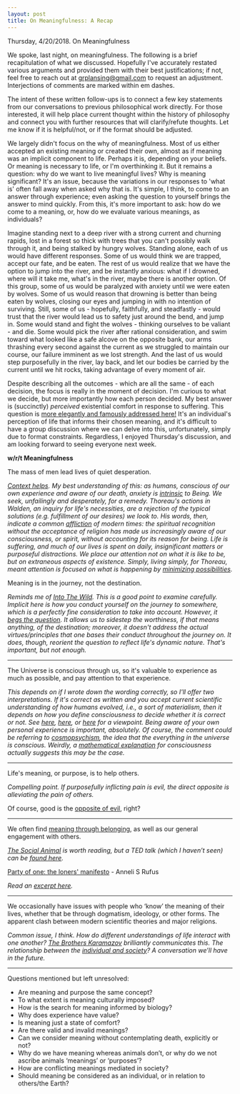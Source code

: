 ```yaml
---
layout: post
title: On Meaningfulness: A Recap
---
```

Thursday, 4/20/2018. On Meaningfulness <!--excerpt-->

We spoke, last night, on meaningfulness. The following is a brief recapitulation of what we discussed. Hopefully I've accurately restated various arguments and provided them with their best justifications; if not, feel free to reach out at grplansing@gmail.com to request an adjustment. Interjections of comments are marked within em dashes. 

The intent of these written follow-ups is to connect a few key statements from our conversations to previous philosophical work directly. For those interested, it will help place current thought within the history of philosophy and connect you with further resources that will clarify/refute thoughts. Let me know if it is helpful/not, or if the format should be adjusted.

We largely didn't focus on the why of meaningfulness. Most of us either accepted an existing meaning or created their own, almost as if meaning was an implicit component to life. Perhaps it is, depending on your beliefs. Or meaning is necessary to life, or I'm overthinking it. But it remains a question: why do we want to live meaningful lives? Why is meaning significant? It's an issue, because the variations in our responses to 'what is' often fall away when asked why that is. It's simple, I think, to come to an answer through experience; even asking the question to yourself brings the answer to mind quickly. From this, it's more important to ask: how do we come to a meaning, or, how do we evaluate various meanings, as individuals?

Imagine standing next to a deep river with a strong current and churning rapids, lost in a forest so thick with trees that you can't possibly walk through it, and being stalked by hungry wolves. Standing alone, each of us would have different responses. Some of us would think we are trapped, accept our fate, and be eaten. The rest of us would realize that we have the option to jump into the river, and be instantly anxious: what if I drowned, where will it take me, what's in the river, maybe there is another option. Of this group, some of us would be paralyzed with anxiety until we were eaten by wolves. Some of us would reason that drowning is better than being eaten by wolves, closing our eyes and jumping in with no intention of surviving. Still, some of us - hopefully, faithfully, and steadfastly - would trust that the river would lead us to safety just around the bend, and jump in. Some would stand and fight the wolves - thinking ourselves to be valiant - and die. Some would pick the river after rational consideration, and swim toward what looked like a safe alcove on the opposite bank, our arms thrashing every second against the current as we struggled to maintain our course, our failure imminent as we lost strength. And the last of us would step purposefully in the river, lay back, and let our bodies be carried by the current until we hit rocks, taking advantage of every moment of air. 

Despite describing all the outcomes - which are all the same - of each decision, the focus is really in the moment of decision. I'm curious to what we decide, but more importantly how each person decided. My best answer is (succinctly) *perceived* existential comfort in response to suffering. This question is [more elegantly and famously addressed here!](http://www2.hawaii.edu/~freeman/courses/phil360/16.%20Myth%20of%20Sisyphus.pdf#page=23&zoom=auto,-99,731) It's an individual's perception of life that informs their chosen meaning, and it's difficult to have a group discussion where we can delve into this, unfortunately, simply due to format constraints. Regardless, I enjoyed Thursday's discussion, and am looking forward to seeing everyone next week.

**w/r/t Meaningfulness**

The mass of men lead lives of quiet desperation.

*[Context helps](https://wwnorton.com/college/history/america-essential-learning/docs/HDThoreau-Walden-1854.pdf#page=3&zoom=auto,-99,278). My best understanding of this: as humans, conscious of our own experience and aware of our death, anxiety is [intrinsic](https://en.wikipedia.org/wiki/The_Concept_of_Anxiety) to Being. We seek, unfailingly and desperately, for a remedy. Thoreau's actions in Walden, an inquiry for life's necessities, are a rejection of the typical solutions (e.g. fulfillment of our desires) we look to. His words, then, indicate a common [affliction](http://www.naturalthinker.net/trl/texts/Kierkegaard,Soren/TheSicknessUntoDeath.pdf) of modern times: the spiritual recognition without the acceptance of religion has made us increasingly aware of our consciousness, or spirit, without accounting for its reason for being. Life is suffering, and much of our lives is spent on daily, insignificant matters or purposeful distractions. We place our attention not on what it is like to be, but on extraneous aspects of existence. Simply, living simply, for Thoreau, meant attention is focused on what is happening by [minimizing possibilities](https://philosophizethis.libsyn.com/079-kierkegaard-on-anxiety).*

Meaning is in the journey, not the destination.

*Reminds me of [Into The Wild](https://www.imdb.com/title/tt0758758/). This is a good point to examine carefully. Implicit here is how you conduct yourself on the journey to somewhere, which is a perfectly fine consideration to take into account. However, it [begs the question](https://www.quickanddirtytips.com/education/grammar/begs-the-question-update). It allows us to sidestep the worthiness, if that means anything, of the destination; moreover, it doesn't address the actual virtues/principles that one bases their conduct throughout the journey on. It does, though, reorient the question to reflect life's dynamic nature. That's important, but not enough.*

----

The Universe is conscious through us, so it's valuable to experience as much as possible, and pay attention to that experience.

*This depends on if I wrote down the wording correctly, so I'll offer two interpretations. If it's correct as written and you accept current scientific understanding of how humans evolved, i.e., a sort of materialism, then it depends on how you define consciousness to decide whether it is correct or not. See [here](https://www.nytimes.com/2014/10/12/opinion/sunday/are-we-really-conscious.html), [here](http://www.nybooks.com/daily/2018/03/13/the-consciousness-deniers/), or [here](https://samharris.org/the-mystery-of-consciousness/) for a viewpoint. Being aware of your own personal experience is important, absolutely. Of course, the comment could be referring to [cosmopsychism](https://aeon.co/essays/cosmopsychism-explains-why-the-universe-is-fine-tuned-for-life), the idea that the everything in the universe is conscious. Weirdly, a [mathematical explanation](https://www.wired.com/story/tricky-business-of-measuring-consciousness/) for consciousness actually suggests this may be the case.*

----

Life's meaning, or purpose, is to help others.

*Compelling point. If purposefully inflicting pain is evil, the direct opposite is alleviating the pain of others.* 

Of course, good is the [opposite of evil](https://en.wikipedia.org/wiki/Beyond_Good_and_Evil), right?

----

We often find [meaning through belonging](https://www.spring.org.uk/2013/10/sense-of-belonging-increases-meaningfulness-of-life.php), as well as our general engagement with others.

*[The Social Animal](https://www.amazon.com/Social-Animal-Sources-Character-Achievement/dp/0812979370) is worth reading, but a TED talk (which I haven’t seen) can be [found here](https://www.ted.com/talks/david_brooks_the_social_animal).*

[Party of one: the loners' manifesto](https://www.worldcat.org/title/party-of-one-the-loners-manifesto/oclc/51059165) - Anneli S Rufus

*Read an [excerpt here](https://www.salon.com/2003/08/19/loners/).*

----

We occasionally have issues with people who ‘know’ the meaning of their lives, whether that be through dogmatism, ideology, or other forms. The apparent clash between modern scientific theories and major religions.

*Common issue, I think. How do different understandings of life interact with one another? [The Brothers Karamazov](http://www.gutenberg.org/ebooks/28054?msg=welcome_stranger) brilliantly communicates this. The relationship between the [individual and society](http://www.stephenhicks.org/wp-content/uploads/2015/10/FreudS-CIVILIZATION-AND-ITS-DISCONTENTS-text-final.pdf)? A conversation we’ll have in the future.*

----

Questions mentioned but left unresolved:

- Are meaning and purpose the same concept?
- To what extent is meaning culturally imposed?
- How is the search for meaning informed by biology?
- Why does experience have value?
- Is meaning just a state of comfort?
- Are there valid and invalid meanings? 
- Can we consider meaning without contemplating death, explicitly or not?
- Why do we have meaning whereas animals don’t, or why do we not ascribe animals ‘meanings’ or ‘purposes’?
- How are conflicting meanings mediated in society?
- Should meaning be considered as an individual, or in relation to others/the Earth?


